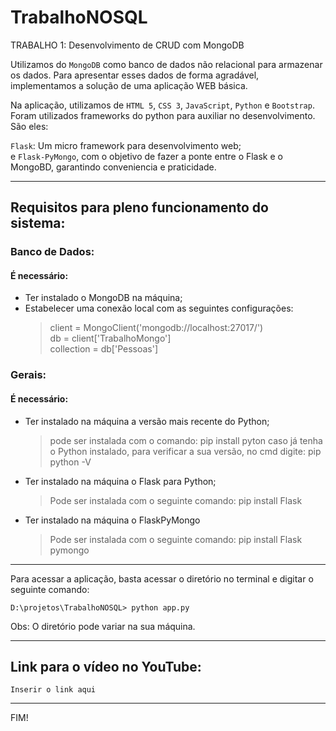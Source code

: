 # TrabalhoNOSQL

TRABALHO 1: Desenvolvimento de CRUD com MongoDB

Utilizamos do `MongoDB` como banco de dados não relacional para armazenar os dados.
Para apresentar esses dados de forma agradável, implementamos a solução de uma aplicação WEB básica.

Na aplicação, utilizamos de `HTML 5`, `CSS 3`, `JavaScript`, `Python` e `Bootstrap`.
Foram utilizados frameworks do python para auxiliar no desenvolvimento. São eles:  

`Flask`: Um micro framework para desenvolvimento web;  
e `Flask-PyMongo`, com o objetivo de fazer a ponte entre o Flask e o MongoBD, garantindo conveniencia e praticidade. 


--------------------------------------------------------------------


## Requisitos para pleno funcionamento do sistema:

### Banco de Dados:

#### É necessário:
* Ter instalado o MongoDB na máquina;
* Estabelecer uma conexão local com as seguintes configurações:
    > client = MongoClient('mongodb://localhost:27017/')  
    > db = client['TrabalhoMongo']  
    > collection = db['Pessoas']  


### Gerais:

#### É necessário:
* Ter instalado na máquina a versão mais recente do Python;
    > pode ser instalada com o comando: pip install pyton 
    > caso já tenha o Python instalado, para verificar a sua versão, no cmd digite: pip python -V

* Ter instalado na máquina o Flask para Python;
    > Pode ser instalada com o seguinte comando: pip install Flask

* Ter instalado na máquina o FlaskPyMongo
    > Pode ser instalada com o seguinte comando: pip install Flask pymongo

----------------------------------------------------------------------

Para acessar a aplicação, basta acessar o diretório no terminal e digitar o seguinte comando:  
      
    D:\projetos\TrabalhoNOSQL> python app.py
    
Obs: O diretório pode variar na sua máquina.


----------------------------------------------------------------------

## Link para o vídeo no YouTube:

    Inserir o link aqui
----------------------------------------------------------------------

FIM!

